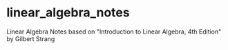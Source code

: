 # linear_algebra_notes
Linear Algebra Notes based on "Introduction to Linear Algebra, 4th Edition" by Gilbert Strang
